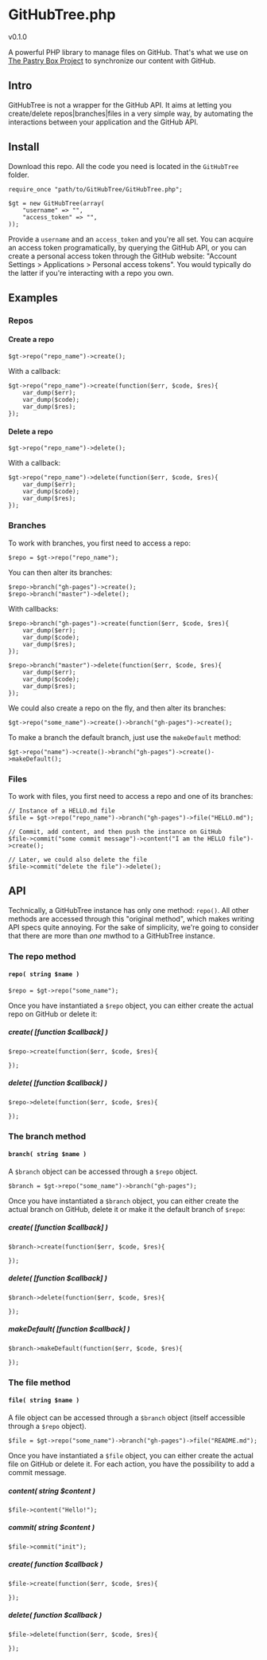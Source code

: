 # GitHubTree.php 

v0.1.0

A powerful PHP library to manage files on GitHub. That's what we use on [The Pastry Box Project](https://the-pastry-box-project.net) to synchronize our content with GitHub.

## Intro

GitHubTree is not a wrapper for the GitHub API. It aims at letting you create/delete repos|branches|files in a very simple way, by automating the interactions between your application and the GitHub API.

## Install

Download this repo. All the code you need is located in the `GitHubTree` folder.

```
require_once "path/to/GitHubTree/GitHubTree.php";

$gt = new GitHubTree(array(
    "username" => "",
    "access_token" => "",
));
```

Provide a `username` and an `access_token` and you're all set. You can acquire an access token programatically, by querying the GitHub API, or you can create a personal access token through the GitHub website: "Account Settings > Applications > Personal access tokens". You would typically do the latter if you're interacting with a repo you own.

## Examples

### Repos

#### Create a repo

```
$gt->repo("repo_name")->create();
```

With a callback:

```
$gt->repo("repo_name")->create(function($err, $code, $res){
    var_dump($err);
    var_dump($code);
    var_dump($res);
});
```

#### Delete a repo

```
$gt->repo("repo_name")->delete();
```

With a callback:

```
$gt->repo("repo_name")->delete(function($err, $code, $res){
    var_dump($err);
    var_dump($code);
    var_dump($res);
});
```

### Branches

To work with branches, you first need to access a repo:

```
$repo = $gt->repo("repo_name");
```

You can then alter its branches:

```
$repo->branch("gh-pages")->create();
$repo->branch("master")->delete();
```

With callbacks:

```
$repo->branch("gh-pages")->create(function($err, $code, $res){
    var_dump($err);
    var_dump($code);
    var_dump($res);
});

$repo->branch("master")->delete(function($err, $code, $res){
    var_dump($err);
    var_dump($code);
    var_dump($res);
});
```

We could also create a repo on the fly, and then alter its branches:

```
$gt->repo("some_name")->create()->branch("gh-pages")->create();
```

To make a branch the default branch, just use the `makeDefault` method:

```
$gt->repo("name")->create()->branch("gh-pages")->create()->makeDefault();
```

### Files

To work with files, you first need to access a repo and one of its branches:

```
// Instance of a HELLO.md file
$file = $gt->repo("repo_name")->branch("gh-pages")->file("HELLO.md");

// Commit, add content, and then push the instance on GitHub
$file->commit("some commit message")->content("I am the HELLO file")->create();

// Later, we could also delete the file
$file->commit("delete the file")->delete();
```

## API

Technically, a GitHubTree instance has only one method: `repo()`. All other methods are accessed through this "original method", which makes writing API specs quite annoying. For the sake of simplicity, we're going to consider that there are more than *one* mwthod to a GitHubTree instance.

### The repo method

#### `repo( string $name )`

```
$repo = $gt->repo("some_name");
```

Once you have instantiated a `$repo` object, you can either create the actual repo on GitHub or delete it:

##### create( [function $callback] )

```
$repo->create(function($err, $code, $res){
    
});
```

##### delete( [function $callback] )

```
$repo->delete(function($err, $code, $res){
    
});
```

### The branch method

#### `branch( string $name )`

A `$branch` object can be accessed through a `$repo` object.

```
$branch = $gt->repo("some_name")->branch("gh-pages");
```

Once you have instantiated a `$branch` object, you can either create the actual branch on GitHub, delete it or make it the default branch of `$repo`:

##### create( [function $callback] )

```
$branch->create(function($err, $code, $res){
    
});
```

##### delete( [function $callback] )

```
$branch->delete(function($err, $code, $res){
    
});
```

##### makeDefault( [function $callback] )

```
$branch->makeDefault(function($err, $code, $res){
    
});
```

### The file method

#### `file( string $name )`

A file object can be accessed through a `$branch` object (itself accessible through a `$repo` object).

```
$file = $gt->repo("some_name")->branch("gh-pages")->file("README.md");
```

Once you have instantiated a `$file` object, you can either create the actual file on GitHub or delete it. For each action, you have the possibility to add a commit message.

##### content( string $content )

```
$file->content("Hello!");
```

##### commit( string $content )

```
$file->commit("init");
```

##### create( function $callback )

```
$file->create(function($err, $code, $res){
    
});
```

##### delete( function $callback )

```
$file->delete(function($err, $code, $res){
    
});
```